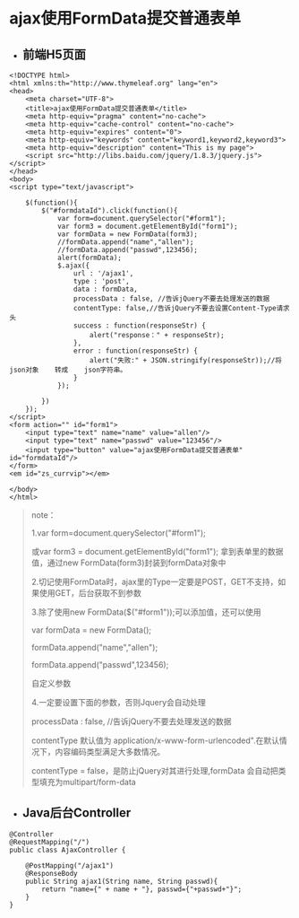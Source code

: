 # ajax使用FormData提交普通表单

* ## **前端H5页面**

```
<!DOCTYPE html>
<html xmlns:th="http://www.thymeleaf.org" lang="en">
<head>
    <meta charset="UTF-8">
    <title>ajax使用FormData提交普通表单</title>
    <meta http-equiv="pragma" content="no-cache">
    <meta http-equiv="cache-control" content="no-cache">
    <meta http-equiv="expires" content="0">
    <meta http-equiv="keywords" content="keyword1,keyword2,keyword3">
    <meta http-equiv="description" content="This is my page">
    <script src="http://libs.baidu.com/jquery/1.8.3/jquery.js"></script>
</head>
<body>
<script type="text/javascript">

    $(function(){
        $("#formdataId").click(function(){
            var form=document.querySelector("#form1");
            var form3 = document.getElementById("form1");
            var formData = new FormData(form3);
            //formData.append("name","allen");
            //formData.append("passwd",123456);
            alert(formData);
            $.ajax({
                url : '/ajax1',
                type : 'post',
                data : formData,
                processData : false, //告诉jQuery不要去处理发送的数据
                contentType: false,//告诉jQuery不要去设置Content-Type请求头
                success : function(responseStr) {
                    alert("response：" + responseStr);
                },
                error : function(responseStr) {
                    alert("失败:" + JSON.stringify(responseStr));//将    json对象    转成    json字符串。
                }
            });

        })
    });
</script>
<form action="" id="form1">
    <input type="text" name="name" value="allen"/>
    <input type="text" name="passwd" value="123456"/>
    <input type="button" value="ajax使用FormData提交普通表单" id="formdataId"/>
</form>
<em id="zs_currvip"></em>

</body>
</html>
```

> note：
>
> 1.var form=document.querySelector\("\#form1"\);
>
> 或var form3 = document.getElementById\("form1"\);  拿到表单里的数据值，通过new FormData\(form3\)封装到formData对象中
>
> 2.切记使用FormData时，ajax里的Type一定要是POST，GET不支持，如果使用GET，后台获取不到参数
>
> 3.除了使用new FormData\($\("\#form1"\)\);可以添加值，还可以使用
>
> var formData = new FormData\(\);
>
> formData.append\("name","allen"\);
>
> formData.append\("passwd",123456\);
>
> 自定义参数
>
> 4.一定要设置下面的参数，否则Jquery会自动处理
>
> processData : false, //告诉jQuery不要去处理发送的数据
>
> contentType 默认值为 application/x-www-form-urlencoded".在默认情况下，内容编码类型满足大多数情况。
>
> contentType = false，是防止jQuery对其进行处理,formData 会自动把类型填充为multipart/form-data

* ## Java后台Controller

```
@Controller
@RequestMapping("/")
public class AjaxController {

    @PostMapping("/ajax1")
    @ResponseBody
    public String ajax1(String name, String passwd){
        return "name={" + name + "}, passwd={"+passwd+"}";
    }
}
```



